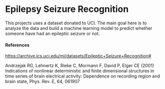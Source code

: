 # Epilepsy Seizure Recognition

This projects uses a dataset donated to UCI. The main goal here is to analyze the data and build a machine learning model to predict whether someone have had an epileptic seizure or not.

#### References
https://archive.ics.uci.edu/ml/datasets/Epileptic+Seizure+Recognition#

Andrzejak RG, Lehnertz K, Rieke C, Mormann F, David P, Elger CE (2001) Indications of nonlinear deterministic and finite dimensional structures in time series of brain electrical activity: Dependence on recording region and brain state, Phys. Rev. E, 64, 061907
